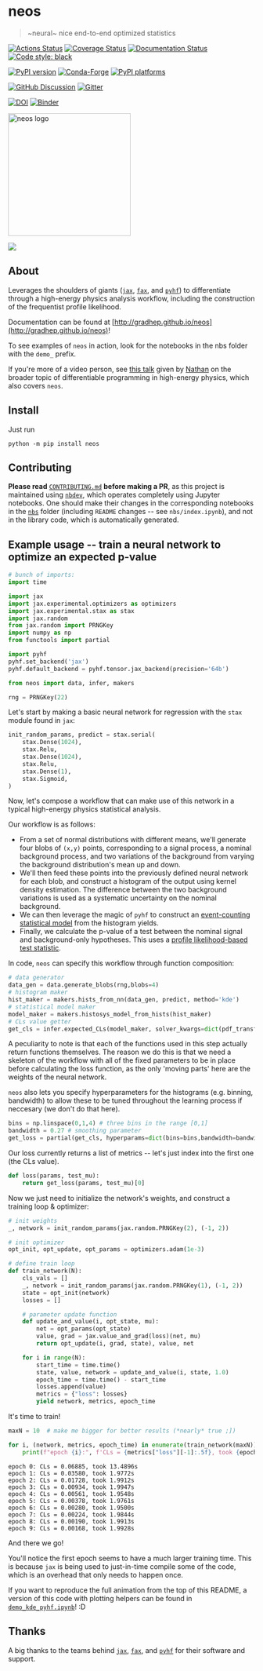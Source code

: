 # neos
> ~neural~ nice end-to-end optimized statistics

[![Actions Status][actions-badge]][actions-link]
[![Coverage Status][codecov-badge]][codecov-link]
[![Documentation Status][rtd-badge]][rtd-link]
[![Code style: black][black-badge]][black-link]

[![PyPI version][pypi-version]][pypi-link]
[![Conda-Forge][conda-badge]][conda-link]
[![PyPI platforms][pypi-platforms]][pypi-link]

[![GitHub Discussion][github-discussions-badge]][github-discussions-link]
[![Gitter][gitter-badge]][gitter-link]




[actions-badge]:            https://github.com/gradhep/neos/workflows/CI/badge.svg
[actions-link]:             https://github.com/gradhep/neos/actions
[black-badge]:              https://img.shields.io/badge/code%20style-black-000000.svg
[black-link]:               https://github.com/psf/black
[conda-badge]:              https://img.shields.io/conda/vn/conda-forge/neos
[conda-link]:               https://github.com/conda-forge/neos-feedstock
[codecov-badge]:            https://app.codecov.io/gh/gradhep/neos/branch/main/graph/badge.svg
[codecov-link]:             https://app.codecov.io/gh/gradhep/neos
[github-discussions-badge]: https://img.shields.io/static/v1?label=Discussions&message=Ask&color=blue&logo=github
[github-discussions-link]:  https://github.com/gradhep/neos/discussions
[gitter-badge]:             https://badges.gitter.im/https://github.com/gradhep/neos/community.svg
[gitter-link]:              https://gitter.im/https://github.com/gradhep/neos/community?utm_source=badge&utm_medium=badge&utm_campaign=pr-badge
[pypi-link]:                https://pypi.org/project/neos/
[pypi-platforms]:           https://img.shields.io/pypi/pyversions/neos
[pypi-version]:             https://badge.fury.io/py/neos.svg
[rtd-badge]:                https://readthedocs.org/projects/neos/badge/?version=latest
[rtd-link]:                 https://neos.readthedocs.io/en/latest/?badge=latest
[sk-badge]:                 https://scikit-hep.org/assets/images/Scikit--HEP-Project-blue.svg


[![DOI](https://zenodo.org/badge/235776682.svg)](https://zenodo.org/badge/latestdoi/235776682)
[![Binder](https://mybinder.org/badge_logo.svg)](https://mybinder.org/v2/gh/gradhep/neos/main?filepath=demo_kde_pyhf.ipynb)

<img src="nbs/assets/neos_logo.png" alt="neos logo" width="250">

![](nbs/assets/pyhf_3.gif)

## About

Leverages the shoulders of giants ([`jax`](https://github.com/google/jax/), [`fax`](https://github.com/gehring/fax), and [`pyhf`](https://github.com/scikit-hep/pyhf)) to differentiate through a high-energy physics analysis workflow, including the construction of the frequentist profile likelihood.

Documentation can be found at [http://gradhep.github.io/neos](http://gradhep.github.io/neos)!

To see examples of `neos` in action, look for the notebooks in the nbs folder with the `demo_` prefix.

If you're more of a video person, see [this talk](https://www.youtube.com/watch?v=3P4ZDkbleKs) given by [Nathan](https://github.com/phinate) on the broader topic of differentiable programming in high-energy physics, which also covers `neos`.

## Install

Just run

```
python -m pip install neos
```

## Contributing

**Please read** [`CONTRIBUTING.md`](https://github.com/pyhf/neos/blob/master/CONTRIBUTING.md) **before making a PR**, as this project is maintained using [`nbdev`](https://github.com/fastai/nbdev), which operates completely using Jupyter notebooks. One should make their changes in the corresponding notebooks in the [`nbs`](nbs) folder (including `README` changes -- see `nbs/index.ipynb`), and not in the library code, which is automatically generated.

## Example usage -- train a neural network to optimize an expected p-value

```python
# bunch of imports:
import time

import jax
import jax.experimental.optimizers as optimizers
import jax.experimental.stax as stax
import jax.random
from jax.random import PRNGKey
import numpy as np
from functools import partial

import pyhf
pyhf.set_backend('jax')
pyhf.default_backend = pyhf.tensor.jax_backend(precision='64b')

from neos import data, infer, makers

rng = PRNGKey(22)
```

Let's start by making a basic neural network for regression with the `stax` module found in `jax`:

```python
init_random_params, predict = stax.serial(
    stax.Dense(1024),
    stax.Relu,
    stax.Dense(1024),
    stax.Relu,
    stax.Dense(1),
    stax.Sigmoid,
)
```

Now, let's compose a workflow that can make use of this network in a typical high-energy physics statistical analysis.

Our workflow is as follows:
- From a set of normal distributions with different means, we'll generate four blobs of `(x,y)` points, corresponding to a signal process, a nominal background process, and two variations of the background from varying the background distribution's mean up and down.
- We'll then feed these points into the previously defined neural network for each blob, and construct a histogram of the output using kernel density estimation. The difference between the two background variations is used as a systematic uncertainty on the nominal background.
- We can then leverage the magic of `pyhf` to construct an [event-counting statistical model](https://scikit-hep.org/pyhf/intro.html#histfactory) from the histogram yields.
- Finally, we calculate the p-value of a test between the nominal signal and background-only hypotheses. This uses a [profile likelihood-based test statistic](https://arxiv.org/abs/1007.1727).

In code, `neos` can specify this workflow through function composition:

```python
# data generator
data_gen = data.generate_blobs(rng,blobs=4)
# histogram maker
hist_maker = makers.hists_from_nn(data_gen, predict, method='kde')
# statistical model maker
model_maker = makers.histosys_model_from_hists(hist_maker)
# CLs value getter
get_cls = infer.expected_CLs(model_maker, solver_kwargs=dict(pdf_transform=True))
```

A peculiarity to note is that each of the functions used in this step actually return functions themselves. The reason we do this is that we need a skeleton of the workflow with all of the fixed parameters to be in place before calculating the loss function, as the only 'moving parts' here are the weights of the neural network.

`neos` also lets you specify hyperparameters for the histograms (e.g. binning, bandwidth) to allow these to be tuned throughout the learning process if neccesary (we don't do that here).

```python
bins = np.linspace(0,1,4) # three bins in the range [0,1]
bandwidth = 0.27 # smoothing parameter
get_loss = partial(get_cls, hyperparams=dict(bins=bins,bandwidth=bandwidth))
```

Our loss currently returns a list of metrics -- let's just index into the first one (the CLs value).

```python
def loss(params, test_mu):
    return get_loss(params, test_mu)[0]
```

Now we just need to initialize the network's weights, and construct a training loop & optimizer:

```python
# init weights
_, network = init_random_params(jax.random.PRNGKey(2), (-1, 2))

# init optimizer
opt_init, opt_update, opt_params = optimizers.adam(1e-3)

# define train loop
def train_network(N):
    cls_vals = []
    _, network = init_random_params(jax.random.PRNGKey(1), (-1, 2))
    state = opt_init(network)
    losses = []

    # parameter update function
    def update_and_value(i, opt_state, mu):
        net = opt_params(opt_state)
        value, grad = jax.value_and_grad(loss)(net, mu)
        return opt_update(i, grad, state), value, net

    for i in range(N):
        start_time = time.time()
        state, value, network = update_and_value(i, state, 1.0)
        epoch_time = time.time() - start_time
        losses.append(value)
        metrics = {"loss": losses}
        yield network, metrics, epoch_time
```

It's time to train!

```python
maxN = 10  # make me bigger for better results (*nearly* true ;])

for i, (network, metrics, epoch_time) in enumerate(train_network(maxN)):
    print(f"epoch {i}:", f'CLs = {metrics["loss"][-1]:.5f}, took {epoch_time:.4f}s')
```

    epoch 0: CLs = 0.06885, took 13.4896s
    epoch 1: CLs = 0.03580, took 1.9772s
    epoch 2: CLs = 0.01728, took 1.9912s
    epoch 3: CLs = 0.00934, took 1.9947s
    epoch 4: CLs = 0.00561, took 1.9548s
    epoch 5: CLs = 0.00378, took 1.9761s
    epoch 6: CLs = 0.00280, took 1.9500s
    epoch 7: CLs = 0.00224, took 1.9844s
    epoch 8: CLs = 0.00190, took 1.9913s
    epoch 9: CLs = 0.00168, took 1.9928s


And there we go!

You'll notice the first epoch seems to have a much larger training time. This is because `jax` is being used to just-in-time compile some of the code, which is an overhead that only needs to happen once.

If you want to reproduce the full animation from the top of this README, a version of this code with plotting helpers can be found in [`demo_kde_pyhf.ipynb`](https://github.com/pyhf/neos/blob/master/demo_kde_pyhf.ipynb)! :D

## Thanks

A big thanks to the teams behind [`jax`](https://github.com/google/jax/), [`fax`](https://github.com/gehring/fax), and [`pyhf`](https://github.com/scikit-hep/pyhf) for their software and support.
